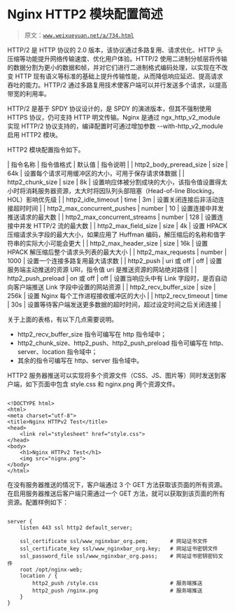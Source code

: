 # Nginx HTTP2 模块配置简述

> 原文：[`www.weixueyuan.net/a/734.html`](http://www.weixueyuan.net/a/734.html)

HTTP/2 是 HTTP 协议的 2.0 版本，该协议通过多路复用、请求优化、HTTP 头压缩等功能提升网络传输速度、优化用户体验。HTTP/2 使用二进制分帧层将传输的数据分割为更小的数据和帧，并对它们进行二进制格式编码处理，以实现在不改变 HTTP 现有语义等标准的基础上提升传输性能，从而降低响应延迟、提高请求吞吐的能力。HTTP/2 通过多路复用技术使客户端可以并行发送多个请求，以提高带宽的利用率。

HTTP/2 是基于 SPDY 协议设计的，是 SPDY 的演进版本，但其不强制使用 HTTPS 协议，仍可支持 HTTP 明文传输。Nginx 是通过 ngx_http_v2_module 实现 HTTP/2 协议支持的，编译配置时可通过增加参数 --with-http_v2_module 启用 HTTP2 模块。

HTTP2 模块配置指令如下。

| 指令名称 | 指令值格式 | 默认值 | 指令说明 |
| http2_body_preread_size | size | 64k | 设置每个请求可用缓冲区的大小，可用于保存请求体数据 |
| http2_chunk_size | size | 8k | 设置响应体被分割成块的大小，该指令值设置得太小时将消耗服务器资源，太大时将因队列头部阻塞（Head-of-line Blocking，HOL）影响优先级 |
| http2_idle_timeout | time | 3m | 设置关闭连接后非活动连接超时时间 |
| http2_max_concurrent_pushes | number | 10 | 设置连接中并发推送请求的最大数 |
| http2_max_concurrent_streams | number | 128 | 设置连接中并发 HTTP/2 流的最大数 |
| http2_max_field_size | size | 4k | 设置 HPACK 压缩请求头字段的最大大小，如果应用了 Huffman 编码，解压缩后的名称和值字符串的实际大小可能会更大 |
| http2_max_header_size | size | 16k | 设置 HPACK 解压缩后整个请求头列表的最大大小 |
| http2_max_requests | number | 1000 | 设置一个连接多路复用最大请求数 |
| http2_push | uri 或 off | off | 设置服务端主动推送的资源 URI，指令值 uri 是推送资源的网站绝对路径 |
| http2_push_preload | on 或 off | off | 设置当响应头中有 Link 字段时，是否自动向客户端推送 Link 字段中设置的网站资源 |
| http2_recv_buffer_size | size | 256k | 设置 Nginx 每个工作进程接收缓冲区的大小 |
| http2_recv_timeout | time | 30s | 设置等待客户端发送更多数据的超时时间，超过设定时间之后关闭连接 |

关于上面的表格，有以下几点需要说明。

*   http2_recv_buffer_size 指令可编写在 http 指令域中；
*   http2_chunk_size、http2_push、http2_push_preload 指令可编写在 http、server、location 指令域中；
*   其余的指令可编写在 http、server 指令域中。

HTTP2 服务器推送可以实现将多个资源文件（CSS、JS、图片等）同时发送到客户端，如下页面中包含 style.css 和 nginx.png 两个资源文件。

```

<!DOCTYPE html>
<html>
<meta charset="utf-8">
<title>Nginx HTTPv2 Test</title>
<head>
    <link rel="stylesheet" href="style.css">
</head>
<body>
    <h1>Nginx HTTPv2 Test</h1>
    <img src="nignx.png">
</body>
</html>
```

在没有服务器推送的情况下，客户端通过 3 个 GET 方法获取该页面的所有资源。在启用服务器推送后客户端只需通过一个 GET 方法，就可以获取到该页面的所有资源。配置样例如下：

```

server {
    listen 443 ssl http2 default_server;

    ssl_certificate ssl/www_nginxbar_org.pem;       # 网站证书文件
    ssl_certificate_key ssl/www_nginxbar_org.key;   # 网站证书密钥文件
    ssl_password_file ssl/www_nginxbar_org.pass;    # 网站证书密钥密码文件
    root /opt/nginx-web;
    location / {
        http2_push /style.css                       # 服务端推送
        http2_push /nginx.png                       # 服务端推送
    }
}
```